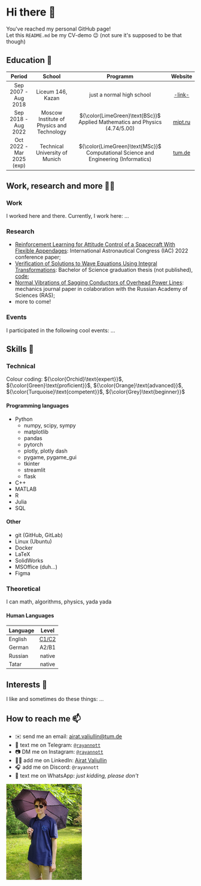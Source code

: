 # Hi there 👋
You've reached my personal GitHub page!\
Let this `README.md` be my CV-demo 😉 (not sure it's supposed to be that though)

## **Education** 🏫
|        Period       |      School   |  Programm | Website |
|:-------------------:|:-------------:|:------:|:-----:|
| Sep 2007 - Aug 2018 |  Liceum 146, Kazan | just a normal high school | [-link-](https://edu.tatar.ru/nsav/licey146) |
| Sep 2018 - Aug 2022 |    Moscow Institute of Physics and Technology   |  ${\color{LimeGreen}\text{BSc}}$ Applied Mathematics and Physics (4.74/5.00) | [mipt.ru](https://mipt.ru/english/) |
| Oct 2022 - Mar 2025 (exp) | Technical University of Munich | ${\color{LimeGreen}\text{MSc}}$ Computational Science and Engineering (Informatics) | [tum.de](https://www.tum.de/en/) |


## **Work, research and more** 👨‍🔬
### Work
I worked here and there. Currently, I work here: ...
### Research
- [Reinforcement Learning for Attitude Control of a Spacecraft With Flexible Appendages](https://www.researchgate.net/publication/363840944_REINFORCEMENT_LEARNING_FOR_ATTITUDE_CONTROL_OF_A_SPACECRAFT_WITH_FLEXIBLE_APPENDAGES): International Astronautical Congress (IAC) 2022 conference paper;
- [Verification of Solutions to Wave Equations Using Integral Transformations](https://www.overleaf.com/read/cscghhcmgjwn#7e5ff8): Bachelor of Science graduation thesis (not published), [code](https://github.com/rayannott/wave_pde_analytical "WARNING: bad code");
- [Normal Vibrations of Sagging Conductors of Overhead Power Lines](https://ijccse.iasv.ru/index.php/ijccse/article/view/558): mechanics journal paper in colaboration with the Russian Academy of Sciences (RAS);
- more to come!

### Events
I participated in the following cool events: ...
<!-- IAC2022  HackaTUM22 R&Stour HackaTUM23-->


## **Skills** 🥇
### Technical
Colour coding: 
${\color{Orchid}\text{expert}}$,
${\color{Green}\text{proficient}}$, 
${\color{Orange}\text{advanced}}$, 
${\color{Turquoise}\text{competent}}$, 
${\color{Grey}\text{beginner}}$

#### Programming languages
- Python
    - numpy, scipy, sympy
    - matplotlib
    - pandas
    - pytorch
    - plotly, plotly dash
    - pygame, pygame_gui
    - tkinter
    - streamlit
    - flask
- C++
- MATLAB
- R
- Julia
- SQL

#### Other
- git (GitHub, GitLab)
- Linux (Ubuntu)
- Docker
- LaTeX
- SolidWorks
- MSOffice (duh...)
- Figma

### Theoretical
I can math, algorithms, physics, yada yada
#### Human Languages
| Language   |  Level |
|----------|:-------:|
| English |  [C1/C2](https://drive.google.com/file/d/1iolYW3rq6XkjpksnMkJvFKeyySMtdwK8/view?usp=sharing "IELTS band 8.0 (view certificate; WARNING: bad photo)") |
| German | A2/B1 |
| Russian | native |
| Tatar | native |


## **Interests** 🙂
I like and sometimes do these things: ...


## **How to reach me** 📫
- ✉️ send me an email: airat.valiullin@tum.de
- 💬 text me on Telegram: [`@rayannott`](https://t.me/rayannott)
- 📷 DM me on Instagram: [`@rayannott`](https://www.instagram.com/rayannott)
- 🧑‍💼 add me on LinkedIn: [Airat Valiullin](https://www.linkedin.com/in/airat-valiullin-067718256/)
- 🎧 add me on Discord: `@rayannott`
- 💩 text me on WhatsApp: _just kidding, please don't_


<img src="./pictures/me-shades.jpg"  width="40%">
